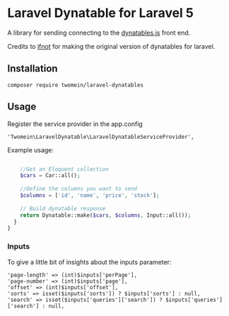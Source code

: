 # Laravel Dynatable for Laravel 5
A library for sending connecting to the [dynatables.js](http://www.dynatable.com/) front end.  

Credits to [ifnot](https://github.com/Ifnot/Dynatable) for making the original version of dynatables for laravel. 

## Installation
    composer require twomein/laravel-dynatables

## Usage

Register the service provider in the app.config

    'Twomein\LaravelDynatable\LaravelDynatableServiceProvider',


Example usage:

```php

    //Get an Eloquent collection
    $cars = Car::all();
    
    //Define the columns you want to send
    $columns = ['id', 'name', 'price', 'stock'];
    
    // Build dynatable response
    return Dynatable::make($cars, $columns, Input::all());
  }
}
```
### Inputs
To give a little bit of insights about the inputs parameter:

    'page-length' => (int)$inputs['perPage'],
    'page-number' => (int)$inputs['page'],
    'offset' => (int)$inputs['offset'],
    'sorts' => isset($inputs['sorts']) ? $inputs['sorts'] : null,
    'search' => isset($inputs['queries']['search']) ? $inputs['queries']['search'] : null,




